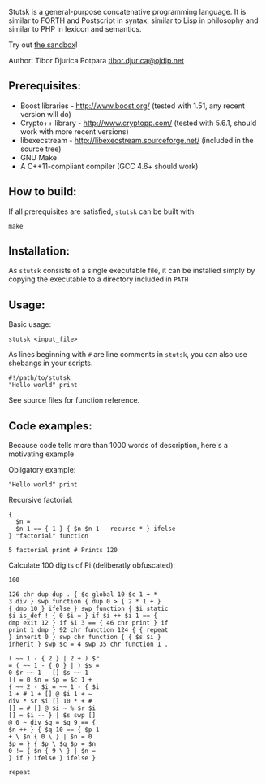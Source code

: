 Stutsk is a general-purpose concatenative programming language. It is similar to FORTH and Postscript
in syntax, similar to Lisp in philosophy and similar to PHP in lexicon and semantics.

Try out [the sandbox][sandbox]!

  [sandbox]: http://persephone.ojdip.net/stutsk/

Author: Tibor Djurica Potpara <tibor.djurica@ojdip.net>

Prerequisites:
--------------
* Boost libraries - <http://www.boost.org/> (tested with 1.51, any recent version will do)
* Crypto++ library - <http://www.cryptopp.com/> (tested with 5.6.1, should work with more recent versions)
* libexecstream - <http://libexecstream.sourceforge.net/> (included in the source tree)
* GNU Make
* A C++11-compliant compiler (GCC 4.6+ should work)

How to build:
-------------
If all prerequisites are satisfied, `stutsk` can be built with  
    
    make
    
Installation:
-------------

As `stutsk` consists of a single executable file, it can be installed simply by copying the executable
to a directory included in `PATH`


Usage:
------

Basic usage:

    stutsk <input_file>
    
As lines beginning with `#` are line comments in `stutsk`, you can also use shebangs in your scripts.

    #!/path/to/stutsk
    "Hello world" print
    
See source files for function reference.

Code examples:
--------------

Because code tells more than 1000 words of description, here's a motivating example

Obligatory example:

    "Hello world" print 
    
Recursive factorial:
    
    { 
      $n = 
      $n 1 == { 1 } { $n $n 1 - recurse * } ifelse      
    } "factorial" function
    
    5 factorial print # Prints 120
    
Calculate 100 digits of Pi (deliberatly obfuscated):
    
    100

    126 chr dup dup . { $c global 10 $c 1 + *
    3 div } swp function { dup 0 > { 2 * 1 + }
    { dmp 10 } ifelse } swp function { $i static
    $i is_def ! { 0 $i = } if $i ++ $i 1 == {
    dmp exit 12 } if $i 3 == { 46 chr print } if
    print 1 dmp } 92 chr function 124 { { repeat
    } inherit 0 } swp chr function { { $s $i }
    inherit } swp $c = 4 swp 35 chr function 1 .
    
    ( ~~ 1 - { 2 } | 2 + ) $r
    = ( ~~ 1 - { 0 } | ) $s =
    0 $r ~~ 1 - [] $s ~~ 1 -
    [] = 0 $n = $p = $c 1 +
    { ~~ 2 - $i = ~~ 1 - { $i
    1 + # 1 + [] @ $i 1 + ~
    div * $r $i [] 10 * + #
    [] = # [] @ $i ~ % $r $i
    [] = $i -- } | $s swp []
    @ 0 ~ div $q = $q 9 == {
    $n ++ } { $q 10 == { $p 1
    + \ $n { 0 \ } | $n = 0
    $p = } { $p \ $q $p = $n
    0 != { $n { 9 \ } | $n =
    } if } ifelse } ifelse }
    
    repeat
